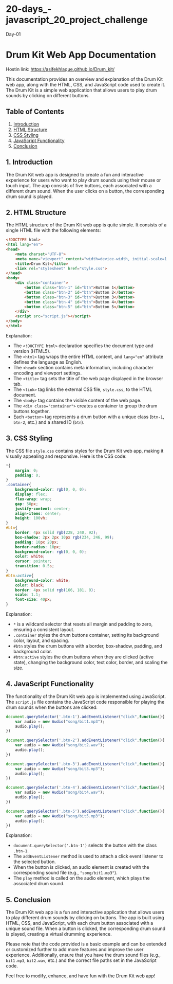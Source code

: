 # 20-days_-javascript_20_project_challenge
Day-01
# Drum Kit Web App Documentation

Hostin link: https://asifekhlaque.github.io/Drum_kit/

This documentation provides an overview and explanation of the Drum Kit web app, along with the HTML, CSS, and JavaScript code used to create it. The Drum Kit is a simple web application that allows users to play drum sounds by clicking on different buttons.

## Table of Contents

1. [Introduction](#introduction)
2. [HTML Structure](#html-structure)
3. [CSS Styling](#css-styling)
4. [JavaScript Functionality](#javascript-functionality)
5. [Conclusion](#conclusion)

## 1. Introduction

The Drum Kit web app is designed to create a fun and interactive experience for users who want to play drum sounds using their mouse or touch input. The app consists of five buttons, each associated with a different drum sound. When the user clicks on a button, the corresponding drum sound is played.

## 2. HTML Structure

The HTML structure of the Drum Kit web app is quite simple. It consists of a single HTML file with the following elements:

```html
<!DOCTYPE html>
<html lang="en">
<head>
    <meta charset="UTF-8">
    <meta name="viewport" content="width=device-width, initial-scale=1.0">
    <title>Drum Kit</title>
    <link rel="stylesheet" href="style.css">
</head>
<body>
    <div class="container">
        <button class="btn-1" id="btn">Button 1</button>
        <button class="btn-2" id="btn">Button 2</button>
        <button class="btn-3" id="btn">Button 3</button>
        <button class="btn-4" id="btn">Button 4</button>
        <button class="btn-5" id="btn">Button 5</button>
    </div>
    <script src="script.js"></script>
</body>
</html>
```

Explanation:

- The `<!DOCTYPE html>` declaration specifies the document type and version (HTML5).
- The `<html>` tag wraps the entire HTML content, and `lang="en"` attribute defines the language as English.
- The `<head>` section contains meta information, including character encoding and viewport settings.
- The `<title>` tag sets the title of the web page displayed in the browser tab.
- The `<link>` tag links the external CSS file, `style.css`, to the HTML document.
- The `<body>` tag contains the visible content of the web page.
- The `<div class="container">` creates a container to group the drum buttons together.
- Each `<button>` tag represents a drum button with a unique class (`btn-1`, `btn-2`, etc.) and a shared ID (`btn`).

## 3. CSS Styling

The CSS file `style.css` contains styles for the Drum Kit web app, making it visually appealing and responsive. Here is the CSS code:

```css
*{
    margin: 0;
    padding: 0;
}
.container{
    background-color: rgb(0, 0, 0);
    display: flex;
    flex-wrap: wrap;
    gap: 50px;
    justify-content: center;
    align-items: center;
    height: 100vh;
}
#btn{
    border: 4px solid rgb(228, 240, 92);
    box-shadow: 2px 2px 10px rgb(234, 246, 99);
    padding: 10px 20px;
    border-radius: 10px;
    background-color: rgb(0, 0, 0);
    color: white;
    cursor: pointer;
    transition: 0.5s;
}
#btn:active{
    background-color: white;
    color: black;
    border: 4px solid rgb(166, 181, 0);
    scale: 1.1;
    font-size: 40px;
}
```

Explanation:

- `*` is a wildcard selector that resets all margin and padding to zero, ensuring a consistent layout.
- `.container` styles the drum buttons container, setting its background color, layout, and spacing.
- `#btn` styles the drum buttons with a border, box-shadow, padding, and background color.
- `#btn:active` styles the drum buttons when they are clicked (active state), changing the background color, text color, border, and scaling the size.

## 4. JavaScript Functionality

The functionality of the Drum Kit web app is implemented using JavaScript. The `script.js` file contains the JavaScript code responsible for playing the drum sounds when the buttons are clicked:

```js
document.querySelector('.btn-1').addEventListener("click",function(){
    var audio = new Audio("song/bit1.mp3");
    audio.play();
})

document.querySelector('.btn-2').addEventListener("click",function(){
    var audio = new Audio("song/bit2.wav");
    audio.play();
})

document.querySelector('.btn-3').addEventListener("click",function(){
    var audio = new Audio("song/bit3.mp3");
    audio.play();
})

document.querySelector('.btn-4').addEventListener("click",function(){
    var audio = new Audio("song/bit4.wav");
    audio.play();
})

document.querySelector('.btn-5').addEventListener("click",function(){
    var audio = new Audio("song/bit5.mp3");
    audio.play();
})
```

Explanation:

- `document.querySelector('.btn-1')` selects the button with the class `.btn-1`.
- The `addEventListener` method is used to attach a click event listener to the selected button.
- When the button is clicked, an audio element is created with the corresponding sound file (e.g., `"song/bit1.mp3"`).
- The `play` method is called on the audio element, which plays the associated drum sound.

## 5. Conclusion

The Drum Kit web app is a fun and interactive application that allows users to play different drum sounds by clicking on buttons. The app is built using HTML, CSS, and JavaScript, with each drum button associated with a unique sound file. When a button is clicked, the corresponding drum sound is played, creating a virtual drumming experience.

Please note that the code provided is a basic example and can be extended or customized further to add more features and improve the user experience. Additionally, ensure that you have the drum sound files (e.g., `bit1.mp3`, `bit2.wav`, etc.) and the correct file paths set in the JavaScript code.

Feel free to modify, enhance, and have fun with the Drum Kit web app!
